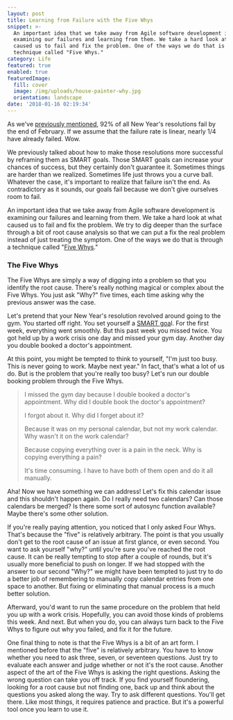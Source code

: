 ```yaml
---
layout: post
title: Learning from Failure with the Five Whys
snippet: >-
  An important idea that we take away from Agile software development is
  examining our failures and learning from them. We take a hard look at what
  caused us to fail and fix the problem. One of the ways we do that is through a
  technique called "Five Whys."
category: Life
featured: true
enabled: true
featuredImage:
  fill: cover
  image: /img/uploads/house-painter-why.jpg
  orientation: landscape
date: '2018-01-16 02:19:34'
---
```

As we've [previously mentioned](/blog/smart-goals-to-make-your-new-year-s-resolutions-successful/), 92% of all New Year's resolutions fail by the end of February. If we assume that the failure rate is linear, nearly 1/4 have already failed. Wow. 

We previously talked about how to make those resolutions more successful by reframing them as SMART goals. Those SMART goals can increase your chances of success, but they certainly don't guarantee it. Sometimes things are harder than we realized. Sometimes life just throws you a curve ball. Whatever the case, it's important to realize that failure isn't the end. As contradictory as it sounds, our goals fail because we don't give ourselves room to fail. 

An important idea that we take away from Agile software development is examining our failures and learning from them. We take a hard look at what caused us to fail and fix the problem. We try to dig deeper than the surface through a bit of root cause analysis so that we can put a fix the real problem instead of just treating the symptom. One of the ways we do that is through a technique called "[Five Whys](https://en.wikipedia.org/wiki/5_Whys)."

### The Five Whys

The Five Whys are simply a way of digging into a problem so that you identify the root cause. There's really nothing magical or complex about the Five Whys. You just ask "Why?" five times, each time asking why the previous answer was the case. 

Let's pretend that your New Year's resolution revolved around going to the gym. You started off right. You set yourself a [SMART goa](/blog/smart-goals-to-make-your-new-year-s-resolutions-successful/)l. For the first week, everything went smoothly. But this past week you missed twice. You got held up by a work crisis one day and missed your gym day. Another day you double booked a doctor's appointment. 

At this point, you might be tempted to think to yourself, "I'm just too busy. This is never going to work. Maybe next year." In fact, that's what a lot of us do. But is the problem that you're really too busy? Let's run our double booking problem through the Five Whys.

> I missed the gym day because I double booked a doctor's appointment. Why did I double book the doctor's appointment?
>
> I forgot about it. Why did I forget about it?
>
> Because it was on my personal calendar, but not my work calendar. Why wasn't it on the work calendar?
>
> Because copying everything over is a pain in the neck. Why is copying everything a pain?
>
> It's time consuming. I have to have both of them open and do it all manually.

Aha! Now we have something we can address! Let's fix this calendar issue and this shouldn't happen again. Do I really need two calendars? Can those calendars be merged? Is there some sort of autosync function available? Maybe there's some other solution.

If you're really paying attention, you noticed that I only asked Four Whys. That's because the "five" is relatively arbitrary. The point is that you usually don't get to the root cause of an issue at first glance, or even second. You want to ask yourself "why?" until you're sure you've reached the root cause. It can be really tempting to stop after a couple of rounds, but it's usually more beneficial to push on longer. If we had stopped with the answer to our second "Why?" we might have been tempted to just try to do a better job of remembering to manually copy calendar entries from one space to another. But fixing or eliminating that manual process is a much better solution. 

Afterward, you'd want to run the same procedure on the problem that held you up with a work crisis. Hopefully, you can avoid those kinds of problems this week. And next. But when you do, you can always turn back to the Five Whys to figure out why you failed, and fix it for the future. 

One final thing to note is that the Five Whys is a bit of an art form. I mentioned before that the "five" is relatively arbitrary. You have to know whether you need to ask three, seven, or seventeen questions. Just try to evaluate each answer and judge whether or not it's the root cause. Another aspect of the art of the Five Whys is asking the right questions. Asking the wrong question can take you off track. If you find yourself floundering, looking for a root cause but not finding one, back up and think about the questions you asked along the way. Try to ask different questions. You'll get there. Like most things, it requires patience and practice. But it's a powerful tool once you learn to use it.
